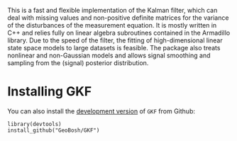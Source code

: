 This is a fast and flexible implementation of the Kalman filter, which can deal
with missing values and non-positive definite matrices for the variance of the
disturbances of the measurement equation. It is mostly written in C++ and relies
fully on linear algebra subroutines contained in the Armadillo library. Due to
the speed of the filter, the fitting of high-dimensional linear state space
models to large datasets is feasible. The package also treats nonlinear and
non-Gaussian models and allows signal smoothing and sampling from the (signal)
posterior distribution.


# Installing GKF

You can also install the [development version](https://github.com/GeoBosh/GKF) of `GKF` from Github:

    library(devtools)
    install_github("GeoBosh/GKF")

